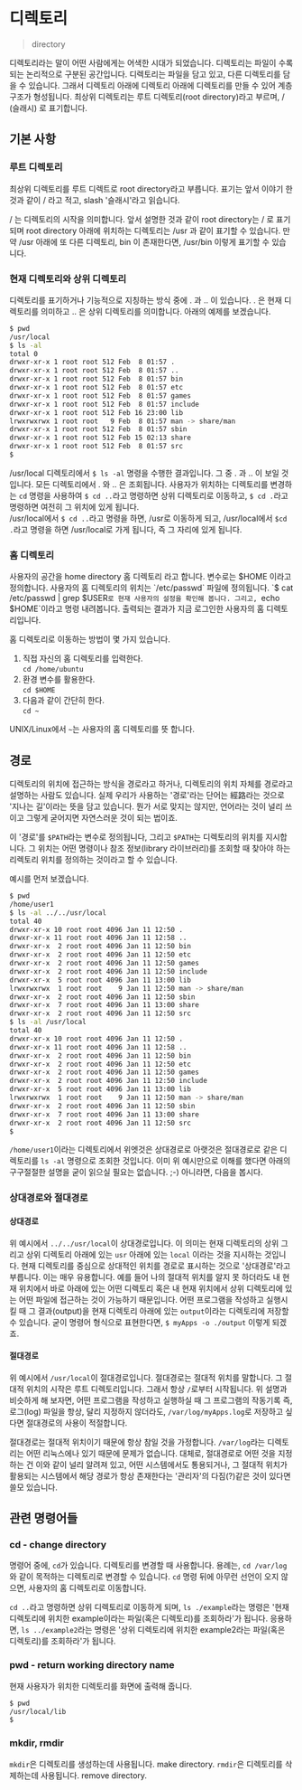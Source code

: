 # 디렉토리

> directory

디렉토리라는 말이 어떤 사람에게는 어색한 시대가 되었습니다.
디렉토리는 파일이 수록되는 논리적으로 구분된 공간입니다.
디렉토리는 파일을 담고 있고, 다른 디렉토리를 담을 수 있습니다.
그래서 디렉토리 아래에 디렉토리 아래에 디렉토리를 만들 수 있어 계층구조가 형성됩니다.
최상위 디렉토리는 루트 디렉토리(root directory)라고 부르며, / (슬래시) 로 표기합니다.

## 기본 사항

### 루트 디렉토리

최상위 디렉토리를 루트 디렉트로 root directory라고 부릅니다. 표기는 앞서 이야기 한 것과 같이
/ 라고 적고, slash '슬래시'라고 읽습니다.

/ 는 디렉토리의 시작을 의미합니다.
앞서 설명한 것과 같이 root directory는 / 로 표기되며
root directory 아래에 위치하는 디렉토리는 /usr 과 같이 표기할 수 있습니다.
만약 /usr 아래에 또 다른 디렉토리, bin 이 존재한다면, /usr/bin 이렇게 표기할 수 있습니다.

### 현재 디렉토리와 상위 디렉토리

디렉토리를 표기하거나 기능적으로 지칭하는 방식 중에 . 과 .. 이 있습니다.
. 은 현재 디렉토리를 의미하고 .. 은 상위 디렉토리를 의미합니다.
아래의 예제를 보겠습니다.

```bash
$ pwd
/usr/local
$ ls -al
total 0
drwxr-xr-x 1 root root 512 Feb  8 01:57 .
drwxr-xr-x 1 root root 512 Feb  8 01:57 ..
drwxr-xr-x 1 root root 512 Feb  8 01:57 bin
drwxr-xr-x 1 root root 512 Feb  8 01:57 etc
drwxr-xr-x 1 root root 512 Feb  8 01:57 games
drwxr-xr-x 1 root root 512 Feb  8 01:57 include
drwxr-xr-x 1 root root 512 Feb 16 23:00 lib
lrwxrwxrwx 1 root root   9 Feb  8 01:57 man -> share/man
drwxr-xr-x 1 root root 512 Feb  8 01:57 sbin
drwxr-xr-x 1 root root 512 Feb 15 02:13 share
drwxr-xr-x 1 root root 512 Feb  8 01:57 src
$
```

/usr/local 디렉토리에서 `$ ls -al` 명령을 수행한 결과입니다.
그 중 . 과 .. 이 보일 것입니다. 모든 디렉토리에서 . 와 .. 은 조회됩니다. 사용자가 위치하는 디렉토리를 변경하는 `cd` 명령을 사용하여 `$ cd ..`라고 명령하면 상위 디렉토리로 이동하고, `$ cd .`라고 명령하면 여전히 그 위치에 있게 됩니다.  
/usr/local에서 `$ cd ..`라고 명령을 하면, /usr로 이동하게 되고, /usr/local에서 `$cd .`라고 명령을 하면 /usr/local로 가게 됩니다, 즉 그 자리에 있게 됩니다.

### 홈 디렉토리

사용자의 공간을 home directory 홈 디렉토리 라고 합니다.
변수로는 $HOME 이라고 정의합니다.
사용자의 홈 디렉토리의 위치는 `/etc/passwd` 파일에 정의됩니다.  
`$ cat /etc/passwd | grep $USER`로 현재 사용자의
설정을 확인해 봅니다. 그리고,
`echo $HOME`이라고 명령 내려봅니다. 출력되는 결과가 지금 로그인한
사용자의 홈 디렉토리입니다.

홈 디렉토리로 이동하는 방법이 몇 가지 있습니다.

1. 직접 자신의 홈 디렉토리를 입력한다.  
  `cd /home/ubuntu`
2. 환경 변수를 활용한다.  
  `cd $HOME`
3. 다음과 같이 간단히 한다.  
  `cd ~`

UNIX/Linux에서 `~`는 사용자의 홈 디렉토리를 뜻 합니다.

## 경로

디렉토리의 위치에 접근하는 방식을 경로라고 하거나, 디렉토리의 위치 자체를 경로라고 설명하는 사람도 있습니다. 실제 우리가 사용하는 '경로'라는 단어는 經路라는 것으로 '지나는 길'이라는 뜻을 담고 있습니다. 뭔가 서로 맞지는 않지만, 언어라는 것이 널리 쓰이고 그렇게 굳어지면 자연스러운 것이 되는 법이죠.

이 '경로'를 `$PATH`라는 변수로 정의됩니다, 그리고 `$PATH`는 디렉토리의 위치를 지시합니다. 그 위치는 어떤 명령이나 참조 정보(library 라이브러리)를 조회할 때 찾아야 하는 리렉토리 위치를 정의하는 것이라고 할 수 있습니다.

예시를 먼저 보겠습니다.

```bash
$ pwd
/home/user1
$ ls -al ../../usr/local
total 40
drwxr-xr-x 10 root root 4096 Jan 11 12:50 .
drwxr-xr-x 11 root root 4096 Jan 11 12:58 ..
drwxr-xr-x  2 root root 4096 Jan 11 12:50 bin
drwxr-xr-x  2 root root 4096 Jan 11 12:50 etc
drwxr-xr-x  2 root root 4096 Jan 11 12:50 games
drwxr-xr-x  2 root root 4096 Jan 11 12:50 include
drwxr-xr-x  5 root root 4096 Jan 11 13:00 lib
lrwxrwxrwx  1 root root    9 Jan 11 12:50 man -> share/man
drwxr-xr-x  2 root root 4096 Jan 11 12:50 sbin
drwxr-xr-x  7 root root 4096 Jan 11 13:00 share
drwxr-xr-x  2 root root 4096 Jan 11 12:50 src
$ ls -al /usr/local
total 40
drwxr-xr-x 10 root root 4096 Jan 11 12:50 .
drwxr-xr-x 11 root root 4096 Jan 11 12:58 ..
drwxr-xr-x  2 root root 4096 Jan 11 12:50 bin
drwxr-xr-x  2 root root 4096 Jan 11 12:50 etc
drwxr-xr-x  2 root root 4096 Jan 11 12:50 games
drwxr-xr-x  2 root root 4096 Jan 11 12:50 include
drwxr-xr-x  5 root root 4096 Jan 11 13:00 lib
lrwxrwxrwx  1 root root    9 Jan 11 12:50 man -> share/man
drwxr-xr-x  2 root root 4096 Jan 11 12:50 sbin
drwxr-xr-x  7 root root 4096 Jan 11 13:00 share
drwxr-xr-x  2 root root 4096 Jan 11 12:50 src
$
```

`/home/user1`이라는 디렉토리에서 위엣것은 상대경로로 아랫것은 절대경로로 같은 디렉토리를 `ls -al` 명령으로 조회한 것입니다.
이미 위 예시만으로 이해를 했다면 아래의 구구절절한 설명을 굳이 읽으실 필요는 없습니다. ;-)
아니라면, 다음을 봅시다.

### 상대경로와 절대경로

#### 상대경로

위 예시에서 `../../usr/local`이 상대경로입니다. 이 의미는 현재 디렉토리의 상위 그리고 상위 디렉토리 아래에 있는
`usr` 아래에 있는 `local` 이라는 것을 지시하는 것입니다. 현재 디렉토리를 중심으로 상대적인 위치를 경로로 표시하는 것으로 '상대경로'라고 부릅니다. 이는 매우 유용합니다. 예를 들어 나의 절대적 위치를 알지 못 하더라도 
내 현재 위치에서 바로 아래에 있는 어떤 디렉토리 혹은 내 현재 위치에서 상위 디렉토리에 있는 어떤 파일에 접근하는 것이 가능하기 때문입니다.
어떤 프로그램을 작성하고 실행시킬 때 그 결과(output)을 현재 디렉토리 아래에 있는 `output`이라는 디렉토리에 저장할 수 있습니다.
굳이 명령어 형식으로 표현한다면, `$ myApps -o ./output` 이렇게 되겠죠.

#### 절대경로

위 예시에서 `/usr/local`이 절대경로입니다. 절대경로는 절대적 위치를 말합니다.
그 절대적 위치의 시작은 루트 디렉토리입니다. 그래서 항상 `/`로부터 시작됩니다.
위 설명과 비슷하게 해 보자면, 어떤 프로그램을 작성하고 실행하실 때 그 프로그램의 작동기록 즉, 로그(log) 파일을
항상, 달리 지정하지 않더라도, `/var/log/myApps.log`로 저장하고 싶다면 절대경로의 사용이 적절합니다.

절대경로는 절대적 위치이기 때문에 항상 참일 것을 가정합니다. `/var/log`라는 디렉토리는 어떤 리눅스에나 있기 때문에 문제가 없습니다.
대체로, 절대경로로 어떤 것을 지정하는 건 이와 같이 널리 알려져 있고, 어떤 시스템에서도 통용되거나, 그 절대적 위치가
활용되는 시스템에서 해당 경로가 항상 존재한다는 '관리자'의 다짐(?)같은 것이 있다면 쓸모 있습니다.

## 관련 명령어들

### cd - change directory

명령어 중에, `cd`가 있습니다.
디렉토리를 변경할 때 사용합니다. 용례는, `cd /var/log`와 같이
목적하는 디렉토리로 변경할 수 있습니다. `cd` 명령 뒤에 아무런
선언이 오지 않으면, 사용자의 홈 디렉토리로 이동합니다.

`cd ..`라고 명령하면 상위 디렉토리로 이동하게 되며, `ls ./example`라는 명령은 '현재 디렉토리에 위치한 example이라는 파일(혹은 디렉토리)를 조회하라'가 됩니다. 응용하면, `ls ../example2`라는 명령은 '상위 디렉토리에 위치한 example2라는 파일(혹은 디렉토리)를 조회하라'가 됩니다.

### pwd - return working directory name

현재 사용자가 위치한 디렉토리를 화면에 출력해 줍니다.

```bash
$ pwd
/usr/local/lib
$
```

### mkdir, rmdir

`mkdir`은 디렉토리를 생성하는데 사용됩니다. make directory.
`rmdir`은 디렉토리를 삭제하는데 사용됩니다. remove directory.

